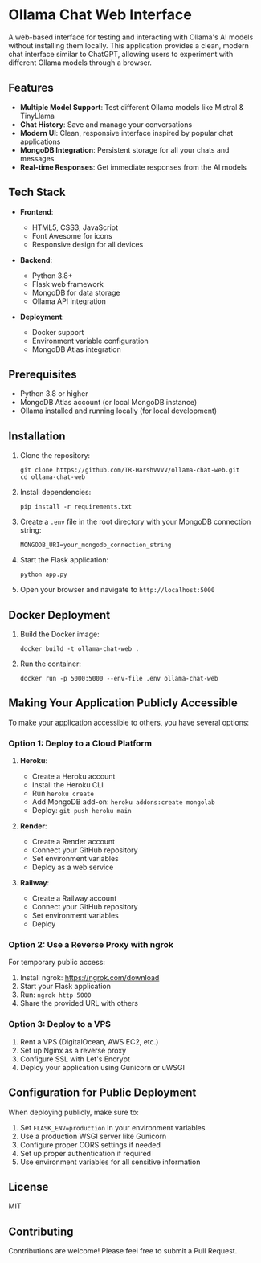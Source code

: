 # Ollama Chat Web Interface

A web-based interface for testing and interacting with Ollama's AI models without installing them locally. This application provides a clean, modern chat interface similar to ChatGPT, allowing users to experiment with different Ollama models through a browser.

## Features

- **Multiple Model Support**: Test different Ollama models like Mistral & TinyLlama
- **Chat History**: Save and manage your conversations
- **Modern UI**: Clean, responsive interface inspired by popular chat applications
- **MongoDB Integration**: Persistent storage for all your chats and messages
- **Real-time Responses**: Get immediate responses from the AI models

## Tech Stack

- **Frontend**:

  - HTML5, CSS3, JavaScript
  - Font Awesome for icons
  - Responsive design for all devices

- **Backend**:

  - Python 3.8+
  - Flask web framework
  - MongoDB for data storage
  - Ollama API integration

- **Deployment**:
  - Docker support
  - Environment variable configuration
  - MongoDB Atlas integration

## Prerequisites

- Python 3.8 or higher
- MongoDB Atlas account (or local MongoDB instance)
- Ollama installed and running locally (for local development)

## Installation

1. Clone the repository:

   ```
   git clone https://github.com/TR-HarshVVVV/ollama-chat-web.git 
   cd ollama-chat-web
   ```

2. Install dependencies:

   ```
   pip install -r requirements.txt
   ```

3. Create a `.env` file in the root directory with your MongoDB connection string:

   ```
   MONGODB_URI=your_mongodb_connection_string
   ```

4. Start the Flask application:

   ```
   python app.py
   ```

5. Open your browser and navigate to `http://localhost:5000`

## Docker Deployment

1. Build the Docker image:

   ```
   docker build -t ollama-chat-web .
   ```

2. Run the container:
   ```
   docker run -p 5000:5000 --env-file .env ollama-chat-web
   ```

## Making Your Application Publicly Accessible

To make your application accessible to others, you have several options:

### Option 1: Deploy to a Cloud Platform

1. **Heroku**:

   - Create a Heroku account
   - Install the Heroku CLI
   - Run `heroku create`
   - Add MongoDB add-on: `heroku addons:create mongolab`
   - Deploy: `git push heroku main`

2. **Render**:

   - Create a Render account
   - Connect your GitHub repository
   - Set environment variables
   - Deploy as a web service

3. **Railway**:
   - Create a Railway account
   - Connect your GitHub repository
   - Set environment variables
   - Deploy

### Option 2: Use a Reverse Proxy with ngrok

For temporary public access:

1. Install ngrok: https://ngrok.com/download
2. Start your Flask application
3. Run: `ngrok http 5000`
4. Share the provided URL with others

### Option 3: Deploy to a VPS

1. Rent a VPS (DigitalOcean, AWS EC2, etc.)
2. Set up Nginx as a reverse proxy
3. Configure SSL with Let's Encrypt
4. Deploy your application using Gunicorn or uWSGI

## Configuration for Public Deployment

When deploying publicly, make sure to:

1. Set `FLASK_ENV=production` in your environment variables
2. Use a production WSGI server like Gunicorn
3. Configure proper CORS settings if needed
4. Set up proper authentication if required
5. Use environment variables for all sensitive information

## License

MIT

## Contributing

Contributions are welcome! Please feel free to submit a Pull Request.
